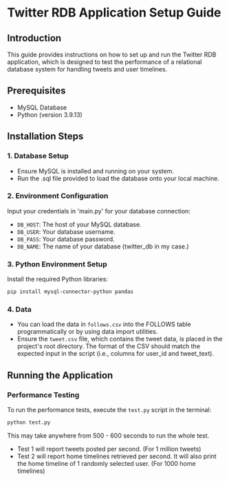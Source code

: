 # Twitter RDB Application Setup Guide

## Introduction
This guide provides instructions on how to set up and run the Twitter RDB application, which is designed to test the performance of a relational database system for handling tweets and user timelines.

## Prerequisites
- MySQL Database
- Python (version 3.9.13)

## Installation Steps

### 1. Database Setup
* Ensure MySQL is installed and running on your system. 
* Run the .sql file provided to load the database onto your local machine.

### 2. Environment Configuration
Input your credentials in 'main.py' for your database connection:
- `DB_HOST`: The host of your MySQL database.
- `DB_USER`: Your database username.
- `DB_PASS`: Your database password.
- `DB_NAME`: The name of your database (twitter_db in my case.)


### 3. Python Environment Setup
Install the required Python libraries:
```bash
pip install mysql-connector-python pandas
```

### 4. Data

- You can load the data in `follows.csv` into the FOLLOWS table programmatically or by using data import utilities.
- Ensure the `tweet.csv` file, which contains the tweet data, is placed in the project's root directory. The format of the CSV should match the expected input in the script (i.e., columns for user_id and tweet_text).

## Running the Application

### Performance Testing
To run the performance tests, execute the `test.py` script in the terminal:
```bash
python test.py
```
This may take anywhere from 500 - 600 seconds to run the whole test. 

- Test 1 will report tweets posted per second. (For 1 million tweets)
- Test 2 will report home timelines retrieved per second. It will also print the home timeline of 1 randomly selected user. (For 1000 home timelines)